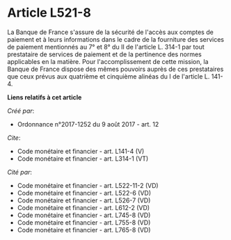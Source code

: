 # Article L521-8

La Banque de France s'assure de la sécurité de l'accès aux comptes de paiement et à leurs informations dans le cadre de la
fourniture des services de paiement mentionnés au 7° et 8° du II de l'article L. 314-1 par tout prestataire de services de
paiement et de la pertinence des normes applicables en la matière. Pour l'accomplissement de cette mission, la Banque de
France dispose des mêmes pouvoirs auprès de ces prestataires que ceux prévus aux quatrième et cinquième alinéas du I de
l'article L. 141-4.

**Liens relatifs à cet article**

_Créé par_:

  - Ordonnance n°2017-1252 du 9 août 2017 - art. 12

_Cite_:

  - Code monétaire et financier - art. L141-4 (V)
  - Code monétaire et financier - art. L314-1 (VT)

_Cité par_:

  - Code monétaire et financier - art. L522-11-2 (VD)
  - Code monétaire et financier - art. L522-6 (VD)
  - Code monétaire et financier - art. L526-7 (VD)
  - Code monétaire et financier - art. L612-2 (VD)
  - Code monétaire et financier - art. L745-8 (VD)
  - Code monétaire et financier - art. L755-8 (VD)
  - Code monétaire et financier - art. L765-8 (VD)

